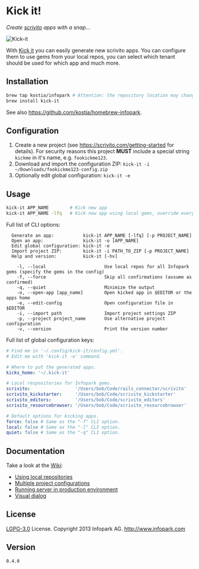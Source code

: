 # Kick it!

_Create_ [_scrivito_](https://scrivito.com) _apps_ _with_ _a_ _snap_...

![Kick-it](https://raw.github.com/kostia/kick-it/master/kick-it.png)

With [Kick it](https://github.com/infopark/kick-it) you can easily generate new scrivito apps.
You can configure them to use gems from your local repos,
you can select which tenant should be used for which app and much more.

## Installation

```bash
brew tap kostia/infopark # Attention: the repository location may change.
brew install kick-it
```

See also https://github.com/kostia/homebrew-infopark.

## Configuration

1. Create a new project (see https://scrivito.com/getting-started for details).
For security reasons this project __MUST__ include a special string `kickme` in it's name, e.g. `fookickme123`.
2. Download and import the configuration ZIP: `kick-it -i ~/Downloads/fookickme123-config.zip`
3. Optionally edit global configuration: `kick-it -e`

## Usage

```bash
kick-it APP_NAME        # Kick new app
kick-it APP_NAME -lfq   # Kick new app using local gems, override everything without asking and be quite.
```

Full list of CLI options:
```
  Generate an app:           kick-it APP_NAME [-lfq] [-p PROJECT_NAME]
  Open an app:               kick-it -o [APP_NAME]
  Edit global configuration: kick-it -e
  Import project ZIP:        kick-it -i PATH_TO_ZIP [-p PROJECT_NAME]
  Help and version:          kick-it [-hv]

    -l, --local                      Use local repos for all Infopark gems (specify the gems in the config)
    -f, --force                      Skip all confirmations (assume as confirmed)
    -q, --quiet                      Minimize the output
    -o, --open-app [app_name]        Open kicked app in $EDITOR or the apps home
    -e, --edit-config                Open configuration file in $EDITOR
    -i, --import path                Import project settings ZIP
    -p, --project project_name       Use alternative project configuration
    -v, --version                    Print the version number
```

Full list of global configuration keys:
```yaml
# Find me in '~/.config/kick-it/config.yml'.
# Edit me with 'kick-it -e' command.

# Where to put the generated apps.
kicks_home: '~/.kick-it'

# Local respositories for Infopark gems.
scrivito:                 '/Users/bob/Code/rails_connector/scrivito'
scrivito_kickstarter:     '/Users/bob/Code/scrivito_kickstarter'
scrivito_editors:         '/Users/bob/Code/scrivito_editors'
scrivito_resourcebrowser: '/Users/bob/Code/scrivito_resourcebrowser'

# Default options for kicking apps.
force: false # Same as the "-f" CLI option.
local: false # Same as the "-l" CLI option.
quiet: false # Same as the "-q" CLI option.
```

## Documentation

Take a look at the [Wiki](https://github.com/infopark/kick-it/wiki):

* [Using local repositories](https://github.com/infopark/kick-it/wiki/Using-local-repositories)
* [Multiple project configurations](https://github.com/infopark/kick-it/wiki/Multiple-project-configurations)
* [Running server in production environment](https://github.com/infopark/kick-it/wiki/Running-server-in-production-environment)
* [Visual dialog](https://github.com/infopark/kick-it/wiki/Visual-dialog)

## License

[LGPG-3.0](http://www.gnu.org/licenses/lgpl-3.0.html) License.
Copyright 2013 Infopark AG.
http://www.infopark.com

## Version

`0.4.0`
